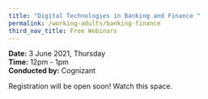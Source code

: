 ```yaml
---
title: "Digital Technologies in Banking and Finance "
permalink: /working-adults/banking-finance
third_nav_title: Free Webinars
---
```

**Date:** 3 June 2021, Thursday  
**Time:** 12pm - 1pm  
**Conducted by:** Cognizant

Registration will be open soon! Watch this space.